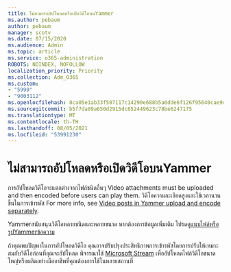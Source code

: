 ```yaml
---
title: ไม่สามารถอัปโหลดหรือเปิดวิดีโอบนYammer
ms.author: pebaum
author: pebaum
manager: scotv
ms.date: 07/15/2020
ms.audience: Admin
ms.topic: article
ms.service: o365-administration
ROBOTS: NOINDEX, NOFOLLOW
localization_priority: Priority
ms.collection: Adm_O365
ms.custom:
- "5999"
- "9003112"
ms.openlocfilehash: 8ca05e1ab33f507117c14290e688b5a6dde6f126f95640cae9df2f27cf5e768c
ms.sourcegitcommit: b5f7da89a650d2915dc652449623c78be6247175
ms.translationtype: MT
ms.contentlocale: th-TH
ms.lasthandoff: 08/05/2021
ms.locfileid: "53991230"
---
```

# <a name="unable-to-upload-or-open-video-on-yammer"></a>ไม่สามารถอัปโหลดหรือเปิดวิดีโอบนYammer

การอัปโหลดวิดีโอจะแตกต่างจากไฟล์ชนิดอื่นๆ Video attachments must be uploaded and then encoded before users can play them. วิดีโอความละเอียดสูงและใช้เวลานานขึ้นในการเข้ารหัส For more info, see [Video posts in Yammer upload and encode separately](https://support.microsoft.com/office/video-posts-in-yammer-upload-and-encode-separately-5b3a348e-3a0a-4c4b-95b1-eabdf245ba25).   

Yammerสนับสนุนวิดีโอหลายชนิดและหลายขนาด หากต้องการข้อมูลเพิ่มเติม โปรดดู[แนบไฟล์หรือรูปYammerข้อความ](https://support.microsoft.com/office/attach-a-file-or-image-to-a-yammer-message-f576d4d1-ad66-4ce4-9c43-46cf75978dbf)   

ถ้าคุณพบปัญหาในการอัปโหลดวิดีโอ คุณอาจปรับปรุงประสิทธิภาพการเข้ารหัสโดยการปรับให้เหมาะสมกับวิดีโอก่อนที่คุณจะอัปโหลด พิจารณาใช้ [Microsoft Stream](https://docs.microsoft.com/stream/overview) เพื่ออัปโหลดไฟล์วิดีโอขนาดใหญ่หรือผลิตอย่างมืออาชีพที่คุณต้องการใช้ในหลายสถานที่